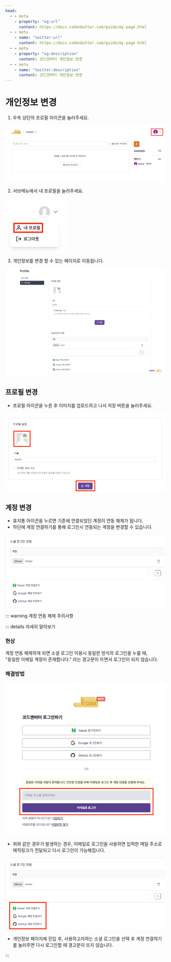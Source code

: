 ```yaml
---
head:
  - - meta
    - property: "og:url"
      content: https://docs.codenbutter.com/guide/my-page.html
  - - meta
    - name: "twitter:url"
      content: https://docs.codenbutter.com/guide/my-page.html
  - - meta
    - property: "og:description"
      content: 코드앤버터 개인정보 변경
  - - meta
    - name: "twitter:description"
      content: 코드앤버터 개인정보 변경
---
```


# 개인정보 변경

1. 우측 상단의 프로필 아이콘을 눌러주세요.

![마이페이지](./imgs/my-page/section_1.png)

2. 서브메뉴에서 내 프로필을 눌러주세요.

![프로필 서브 메뉴](./imgs/my-page/section_2.png)

3.  개인정보를 변경 할 수 있는 페이지로 이동됩니다.

![마이페이지](./imgs/my-page/section_3.png)

## 프로필 변경

- 프로필 아이콘을 누른 후 이미지를 업로드하고 나서 저장 버튼을 눌러주세요.

![프로필 변경](./imgs/my-page/section_4.png)

## 계정 변경

- 휴지통 아이콘을 누르면 기존에 연결되었던 계정이 연동 해제가 됩니다.
- 하단에 계정 연결하기를 통해 로그인시 연동되는 계정을 변경할 수 있습니다.

![계정 변경](./imgs/my-page/section_5.png)

::: warning 계정 연동 해제 주의사항

::: details 자세히 알아보기

### 현상

계정 연동 해제하게 되면 소셜 로그인 이용시 동일한 방식의 로그인을 누를 때, <br/>
"동일한 이메일 계정이 존재합니다." 라는 경고문이 뜨면서 로그인이 되지 않습니다.

### 해결방법

![동일한 이메일](./imgs/my-page/section_6.png)

- 위와 같은 경우가 발생하는 경우, 이메일로 로그인을 사용하면 입력한 메일 주소로 매직링크가 전달되고 다시 로그인이 가능해집니다.

![계정 연결](./imgs/my-page/section_7.png)

- 개인정보 페이지에 진입 후, 사용하고자하는 소셜 로그인을 선택 후 계정 연결하기를 눌러주면 다시 로그인할 때 경고문이 뜨지 않습니다.

:::
